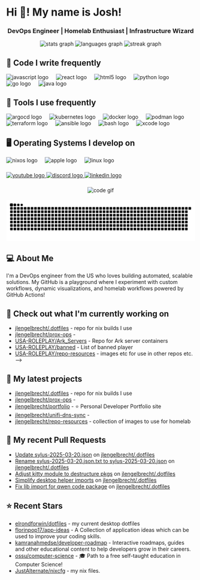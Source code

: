 <h1 align="left">Hi 👋! My name is Josh!</h1>
<h3 align="center">DevOps Engineer | Homelab Enthusiast | Infrastructure Wizard</h3>

<div align="center">
  <img src="https://github-readme-stats.vercel.app/api?username=jlengelbrecht&hide_title=false&hide_rank=false&show_icons=true&include_all_commits=true&count_private=true&disable_animations=false&theme=dark&text_color=FFFFFF&locale=en&hide_border=false" height="150" alt="stats graph"  />
  <img src="https://github-readme-stats.vercel.app/api/top-langs?username=jlengelbrecht&locale=en&hide_title=false&layout=compact&card_width=320&langs_count=5&theme=dark&text_color=FFFFFF&hide_border=false" height="150" alt="languages graph"  />
  <img src="https://streak-stats.demolab.com?user=jlengelbrecht&locale=en&mode=daily&theme=dark&hide_border=false&border_radius=5&order=3" height="150" alt="streak graph"  />
</div>

###

## 📝 Code I write frequently

<div align="left">
  <img src="https://cdn.jsdelivr.net/gh/devicons/devicon/icons/javascript/javascript-original.svg" height="30" alt="javascript logo"  />
  <img width="12" />
  <img src="https://cdn.jsdelivr.net/gh/devicons/devicon/icons/react/react-original.svg" height="30" alt="react logo"  />
  <img width="12" />
  <img src="https://cdn.jsdelivr.net/gh/devicons/devicon/icons/html5/html5-original.svg" height="30" alt="html5 logo"  />
  <img width="12" />
  <img src="https://cdn.jsdelivr.net/gh/devicons/devicon/icons/python/python-original.svg" height="30" alt="python logo"  />
  <img width="12" />
  <img src="https://cdn.jsdelivr.net/gh/devicons/devicon/icons/go/go-original.svg" height="30" alt="go logo"  />
  <img width="12" />
  <img src="https://cdn.jsdelivr.net/gh/devicons/devicon/icons/java/java-original.svg" height="30" alt="java logo"  />
</div>

## 🧮 Tools I use frequently

<div align="left">
  <img src="https://cdn.jsdelivr.net/gh/devicons/devicon/icons/argocd/argocd-original.svg" height="30" alt="argocd logo"  />
  <img width="12" />
  <img src="https://cdn.jsdelivr.net/gh/devicons/devicon/icons/kubernetes/kubernetes-plain.svg" height="30" alt="kubernetes logo"  />
  <img width="12" />
  <img src="https://cdn.jsdelivr.net/gh/devicons/devicon/icons/docker/docker-original.svg" height="30" alt="docker logo"  />
  <img width="12" />
  <img src="https://cdn.jsdelivr.net/gh/devicons/devicon/icons/podman/podman-original.svg" height="30" alt="podman logo"  />
  <img width="12" />
  <img src="https://cdn.jsdelivr.net/gh/devicons/devicon/icons/terraform/terraform-original.svg" height="30" alt="terraform logo"  />
  <img width="12" />
  <img src="https://cdn.jsdelivr.net/gh/devicons/devicon/icons/ansible/ansible-original.svg" height="30" alt="ansible logo"  />
  <img width="12" />
  <img src="https://cdn.jsdelivr.net/gh/devicons/devicon/icons/bash/bash-original.svg" height="30" alt="bash logo"  />
  <img width="12" />
  <img src="https://cdn.jsdelivr.net/gh/devicons/devicon/icons/xcode/xcode-original.svg" height="30" alt="xcode logo"  />
</div>

## 🖥️ Operating Systems I develop on

<div align="left">
  <img src="https://cdn.jsdelivr.net/gh/devicons/devicon/icons/nixos/nixos-original.svg" height="30" alt="nixos logo"  />
  <img width="12" />
  <img src="https://cdn.jsdelivr.net/gh/devicons/devicon/icons/apple/apple-original.svg" height="30" alt="apple logo"  />
  <img width="12" />
  <img src="https://cdn.jsdelivr.net/gh/devicons/devicon/icons/linux/linux-original.svg" height="30" alt="linux logo"  />

###

<div align="left">
  <a href="https://youtube.com/@homelab.0?si=4ktCkDSXN3WUN2hK" target="_blank">
  <img src="https://img.shields.io/static/v1?message=Youtube&logo=youtube&label=&color=FF0000&logoColor=white&labelColor=&style=for-the-badge" height="35" alt="youtube logo"  />
  <img src="https://img.shields.io/static/v1?message=Discord&logo=discord&label=&color=7289DA&logoColor=white&labelColor=&style=for-the-badge" height="35" alt="discord logo"  />
  <a href="https://www.linkedin.com/in/joshua-engelbrecht/" target="_blank">
  <img src="https://img.shields.io/static/v1?message=LinkedIn&logo=linkedin&label=&color=0077B5&logoColor=white&labelColor=&style=for-the-badge" height="35" alt="linkedin logo"  />
  </a>
</div>

###

<div align="center">
  <img src="https://media1.giphy.com/media/v1.Y2lkPTc5MGI3NjExcDZnNjV5YmE1OTJpeGo2dmx4dXo5cXNteGZwM255eWYxaXl6Z3AxMiZlcD12MV9pbnRlcm5hbF9naWZfYnlfaWQmY3Q9Zw/78XCFBGOlS6keY1Bil/giphy.gif" height="150" alt="code gif"  />
  <br /><br />
  <img src="https://raw.githubusercontent.com/jlengelbrecht/jlengelbrecht/output/snake.svg" alt="Snake animation" />
</div>

###

## 💻 About Me

I'm a DevOps engineer from the US who loves building automated, scalable solutions. My GitHub is a playground where I experiment with custom workflows, dynamic visualizations, and homelab workflows powered by GitHub Actions!

## 👷 Check out what I'm currently working on

- [jlengelbrecht/.dotfiles](https://github.com/jlengelbrecht/.dotfiles) - repo for nix builds I use
- [jlengelbrecht/prox-ops](https://github.com/jlengelbrecht/prox-ops) - 
- [USA-ROLEPLAY/Ark_Servers](https://github.com/USA-ROLEPLAY/Ark_Servers) - Repo for Ark server containers 
- [USA-ROLEPLAY/banned](https://github.com/USA-ROLEPLAY/banned) - List of banned player
- [USA-ROLEPLAY/repo-resources](https://github.com/USA-ROLEPLAY/repo-resources) - images etc for use in other repos etc. -->

## 🌱 My latest projects

- [jlengelbrecht/.dotfiles](https://github.com/jlengelbrecht/.dotfiles) - repo for nix builds I use
- [jlengelbrecht/prox-ops](https://github.com/jlengelbrecht/prox-ops) - 
- [jlengelbrecht/portfolio](https://github.com/jlengelbrecht/portfolio) - :star: Personal Developer Portfolio site
- [jlengelbrecht/unifi-dns-sync](https://github.com/jlengelbrecht/unifi-dns-sync) - 
- [jlengelbrecht/repo-resources](https://github.com/jlengelbrecht/repo-resources) - collection of images to use for homelab

## 🔨 My recent Pull Requests

- [Update sylus-2025-03-20.json](https://github.com/jlengelbrecht/.dotfiles/pull/23) on [jlengelbrecht/.dotfiles](https://github.com/jlengelbrecht/.dotfiles)
- [Rename sylus-2025-03-20.json.txt to sylus-2025-03-20.json](https://github.com/jlengelbrecht/.dotfiles/pull/22) on [jlengelbrecht/.dotfiles](https://github.com/jlengelbrecht/.dotfiles)
- [Adjust kitty module to destructure pkgs](https://github.com/jlengelbrecht/.dotfiles/pull/21) on [jlengelbrecht/.dotfiles](https://github.com/jlengelbrecht/.dotfiles)
- [Simplify desktop helper imports](https://github.com/jlengelbrecht/.dotfiles/pull/20) on [jlengelbrecht/.dotfiles](https://github.com/jlengelbrecht/.dotfiles)
- [Fix lib import for qwen code package](https://github.com/jlengelbrecht/.dotfiles/pull/19) on [jlengelbrecht/.dotfiles](https://github.com/jlengelbrecht/.dotfiles)

## ⭐ Recent Stars

- [elrondforwin/dotfiles](https://github.com/elrondforwin/dotfiles) - my current desktop dotfiles
- [florinpop17/app-ideas](https://github.com/florinpop17/app-ideas) - A Collection of application ideas which can be used to improve your coding skills.
- [kamranahmedse/developer-roadmap](https://github.com/kamranahmedse/developer-roadmap) - Interactive roadmaps, guides and other educational content to help developers grow in their careers.
- [ossu/computer-science](https://github.com/ossu/computer-science) - 🎓 Path to a free self-taught education in Computer Science!
- [JustAlternate/nixcfg](https://github.com/JustAlternate/nixcfg) - my nix files.
